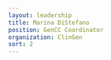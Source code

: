 ```yaml
---
layout: leadership
title: Marina DiStefano
position: GenCC Coordinator
organization: ClinGen
sort: 2
---
```

